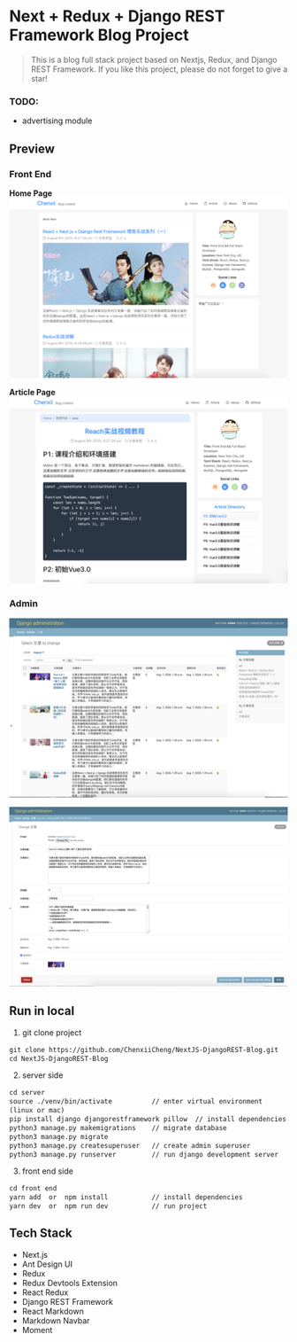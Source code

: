 # Next + Redux + Django REST Framework Blog Project

> This is a blog full stack project based on Nextjs, Redux, and Django REST Framework.
> If you like this project, please do not forget to give a star!

### TODO:

- advertising module

## Preview

### Front End

**Home Page**
![image-20191025143441031](./preview/frontend1.png)

**Article Page**
![image-20191025143441031](./preview/frontend2.png)

### Admin

![image-20191025143441031](./preview/admin1.png)

![image-20191025143441031](./preview/admin2.png)

## Run in local

1. git clone project

```
git clone https://github.com/ChenxiiCheng/NextJS-DjangoREST-Blog.git
cd NextJS-DjangoREST-Blog
```

2. server side

```
cd server
source ./venv/bin/activate          // enter virtual environment (linux or mac)
pip install django djangorestframework pillow  // install dependencies
python3 manage.py makemigrations    // migrate database
python3 manage.py migrate
python3 manage.py createsuperuser   // create admin superuser
python3 manage.py runserver         // run django development server
```

3. front end side

```
cd front end
yarn add  or  npm install           // install dependencies
yarn dev  or  npm run dev           // run project
```

## Tech Stack

- Next.js
- Ant Design UI
- Redux
- Redux Devtools Extension
- React Redux
- Django REST Framework
- React Markdown
- Markdown Navbar
- Moment
